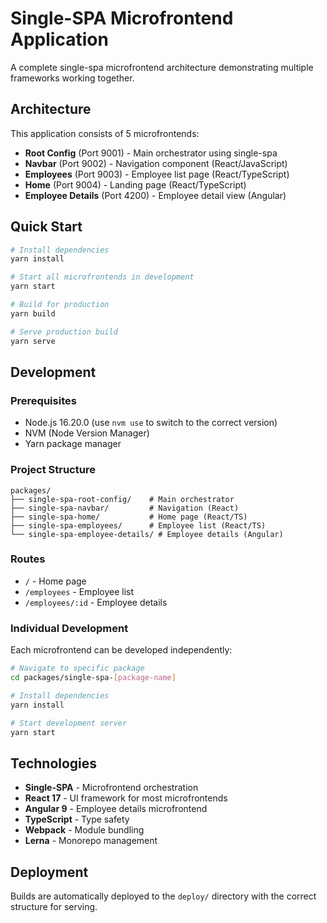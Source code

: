 # Single-SPA Microfrontend Application

A complete single-spa microfrontend architecture demonstrating multiple frameworks working together.

## Architecture

This application consists of 5 microfrontends:

- **Root Config** (Port 9001) - Main orchestrator using single-spa
- **Navbar** (Port 9002) - Navigation component (React/JavaScript)
- **Employees** (Port 9003) - Employee list page (React/TypeScript)
- **Home** (Port 9004) - Landing page (React/TypeScript)
- **Employee Details** (Port 4200) - Employee detail view (Angular)

## Quick Start

```bash
# Install dependencies
yarn install

# Start all microfrontends in development
yarn start

# Build for production
yarn build

# Serve production build
yarn serve
```

## Development

### Prerequisites
- Node.js 16.20.0 (use `nvm use` to switch to the correct version)
- NVM (Node Version Manager)
- Yarn package manager

### Project Structure
```
packages/
├── single-spa-root-config/    # Main orchestrator
├── single-spa-navbar/         # Navigation (React)
├── single-spa-home/           # Home page (React/TS)
├── single-spa-employees/      # Employee list (React/TS)
└── single-spa-employee-details/ # Employee details (Angular)
```

### Routes
- `/` - Home page
- `/employees` - Employee list
- `/employees/:id` - Employee details

### Individual Development
Each microfrontend can be developed independently:

```bash
# Navigate to specific package
cd packages/single-spa-[package-name]

# Install dependencies
yarn install

# Start development server
yarn start
```

## Technologies

- **Single-SPA** - Microfrontend orchestration
- **React 17** - UI framework for most microfrontends
- **Angular 9** - Employee details microfrontend
- **TypeScript** - Type safety
- **Webpack** - Module bundling
- **Lerna** - Monorepo management

## Deployment

Builds are automatically deployed to the `deploy/` directory with the correct structure for serving.
